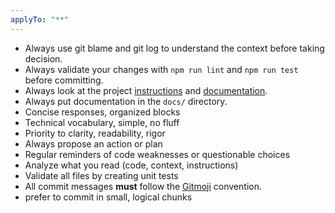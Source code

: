 ```yaml
---
applyTo: "**"
---
```


- Always use git blame and git log to understand the context before taking decision.
- Always validate your changes with `npm run lint` and `npm run test` before committing.
- Always look at the project [instructions](./instructions/) and [documentation](../docs/).
- Always put documentation in the `docs/` directory.
- Concise responses, organized blocks
- Technical vocabulary, simple, no fluff
- Priority to clarity, readability, rigor
- Always propose an action or plan
- Regular reminders of code weaknesses or questionable choices
- Analyze what you read (code, context, instructions)
- Validate all files by creating unit tests
- All commit messages **must** follow the [Gitmoji](https://gitmoji.dev/) convention.
- prefer to commit in small, logical chunks

